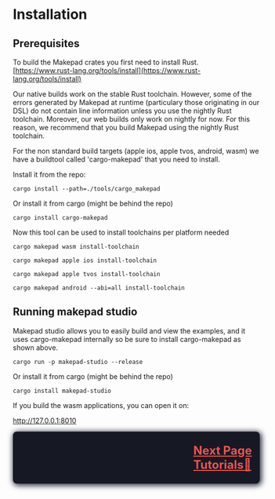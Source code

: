 # Installation

## Prerequisites

To build the Makepad crates you first need to install Rust.
[https://www.rust-lang.org/tools/install](https://www.rust-lang.org/tools/install)

Our native builds work on the stable Rust toolchain. However, some of the errors generated by Makepad at runtime (particulary those originating in our DSL) do not contain line information unless you use the nightly Rust toolchain. Moreover, our web builds only work on nightly for now. For this reason, we recommend that you build Makepad using the nightly Rust toolchain.

For the non standard build targets (apple ios, apple tvos, android, wasm) we have a buildtool called 'cargo-makepad' that you need to install.

Install it from the repo:

```cargo install --path=./tools/cargo_makepad```

Or install it from cargo (might be behind the repo)

```cargo install cargo-makepad```

Now this tool can be used to install toolchains per platform needed

```cargo makepad wasm install-toolchain```

```cargo makepad apple ios install-toolchain```

```cargo makepad apple tvos install-toolchain```


```cargo makepad android --abi=all install-toolchain```

## Running makepad studio

Makepad studio allows you to easily build and view the examples, and it uses cargo-makepad internally so be sure to install cargo-makepad as shown above.

```cargo run -p makepad-studio --release```

Or install it from cargo (might be behind the repo)

```cargo install makepad-studio```

If you build the wasm applications, you can open it on:

<http://127.0.0.1:8010>

<a href="./tutorials.md" style="cursor: pointer;background-color: #161923; border: none; box-shadow: 2px 2px 12px 2px #282D3F;width: 100%;padding: 16px;box-sizing: border-box;border-radius: 8px;display: inline-block;color:#EF5350;">
<div style="display: flex;justify-content: end;flex-wrap: wrap;">
<!-- <div style="width:fit-content;font-size: 16px;font-weight:700;margin: 8px 0;"></div> -->
<div style="width:fit-content;font-size: 24px;font-weight:700;margin: 8px 0;">Next Page<br />Tutorials🔽</div>
</div>
</a>